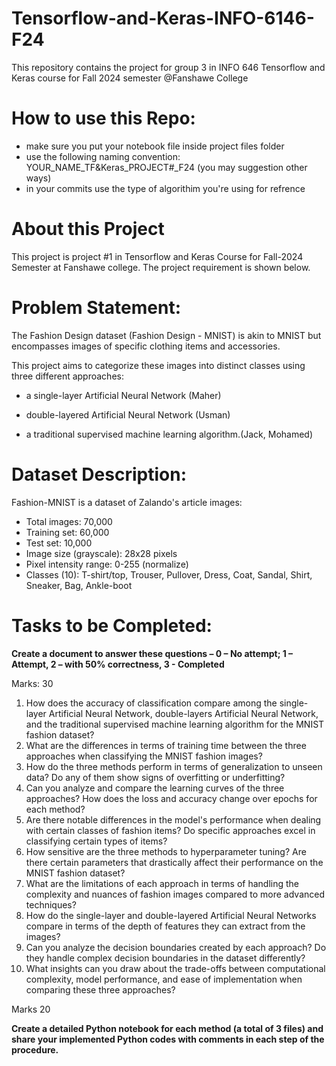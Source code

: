 # Tensorflow-and-Keras-INFO-6146-F24
This repository contains the project for group 3 in  INFO 646 Tensorflow and Keras course for Fall 2024 semester @Fanshawe College

# How to use this Repo:
* make sure you put your notebook file inside project files folder
* use the following naming convention: YOUR_NAME_TF&Keras_PROJECT#_F24 (you may suggestion other ways)
* in your commits use the type of algorithim you're using for refrence

# About this Project
This project is project #1 in Tensorflow and Keras Course for Fall-2024 Semester at Fanshawe college. The project requirement is shown below.

# Problem Statement: 

The Fashion Design dataset (Fashion Design - MNIST) is akin to MNIST but encompasses images of specific clothing items and accessories.  

This project aims to categorize these images into distinct classes using three different approaches:  

* a single-layer Artificial Neural Network (Maher) 

* double-layered Artificial Neural Network (Usman) 

* a traditional supervised machine learning algorithm.(Jack, Mohamed) 

# Dataset Description: 

Fashion-MNIST is a dataset of Zalando's article images: 

* Total images: 70,000 
* Training set: 60,000 
* Test set: 10,000 
* Image size (grayscale): 28x28 pixels 
* Pixel intensity range: 0-255 (normalize) 
* Classes (10): T-shirt/top, Trouser, Pullover, Dress, Coat, Sandal, Shirt, Sneaker, Bag, Ankle-boot 

# Tasks to be Completed: 

**Create a document to answer these questions – 0 – No attempt; 1 – Attempt, 2 – with 50% correctness, 3 - Completed**

Marks: 30 

1. How does the accuracy of classification compare among the single-layer Artificial Neural Network, double-layers Artificial Neural Network, and the traditional supervised machine learning algorithm for the MNIST fashion dataset? 
2. What are the differences in terms of training time between the three approaches when classifying the MNIST fashion images? 
3. How do the three methods perform in terms of generalization to unseen data? Do any of them show signs of overfitting or underfitting? 
4. Can you analyze and compare the learning curves of the three approaches? How does the loss and accuracy change over epochs for each method? 
5. Are there notable differences in the model's performance when dealing with certain classes of fashion items? Do specific approaches excel in classifying certain types of items? 
6. How sensitive are the three methods to hyperparameter tuning? Are there certain parameters that drastically affect their performance on the MNIST fashion dataset? 
7. What are the limitations of each approach in terms of handling the complexity and nuances of fashion images compared to more advanced techniques? 
8. How do the single-layer and double-layered Artificial Neural Networks compare in terms of the depth of features they can extract from the images? 
9. Can you analyze the decision boundaries created by each approach? Do they handle complex decision boundaries in the dataset differently? 
10. What insights can you draw about the trade-offs between computational complexity, model performance, and ease of implementation when comparing these three approaches? 

Marks 20 

**Create a detailed Python notebook for each method (a total of 3 files) and share your implemented Python codes with comments in each step of the procedure.** 

 

